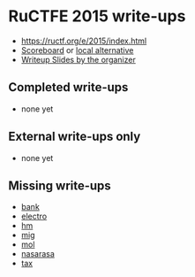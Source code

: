 # RuCTFE 2015 write-ups

* <https://ructf.org/e/2015/index.html>
* [Scoreboard](https://ructf.org/e/2015/results.html) or [local alternative](TODOLOCAL)
* [Writeup Slides by the organizer](http://www.slideshare.net/MikhailVyatskov/ructfe-2015-services-writeups)

## Completed write-ups

* none yet

## External write-ups only

* none yet

## Missing write-ups

* [bank](bank)
* [electro](electro)
* [hm](hm)
* [mig](mig)
* [mol](mol)
* [nasarasa](nasarasa)
* [tax](tax)